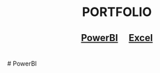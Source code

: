 <h1 align="center">    PORTFOLIO </h1>

<h2 align="center">  

 [PowerBI](#powerbi) &nbsp; &nbsp; [Excel](#excel)    </h2>


 </br>
# PowerBI
